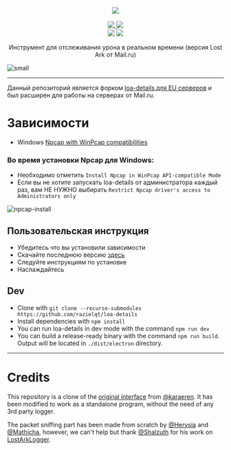 <p align="center">
  <img src="https://user-images.githubusercontent.com/29287377/170220154-a521b32b-6727-422b-bf69-01b4faaa31da.png" />

  <br />
  <br />

  <a href="https://github.com/razielqt/loa-details/releases/latest">
    <img src="https://img.shields.io/github/downloads/razielqt/loa-details/total?style=for-the-badge" />
  </a>
  <a href="">
    <img src="https://img.shields.io/discord/1088415616278474782?color=%235865F2&label=Discord&style=for-the-badge" />
  </a>

  <br />

  <img src="https://img.shields.io/github/package-json/v/razielqt/loa-details?style=flat-square" />
  <img src="https://img.shields.io/github/license/razielqt/loa-details?style=flat-square" />
</p>

<p align="center">Инструмент для отслеживания урона в реальном времени (версия Lost Ark от Mail.ru)</p>

![small](https://user-images.githubusercontent.com/29287377/173195460-cf8da1b4-abfa-4ed3-8dec-648eb1ffaf87.png)

---
Данный репозиторий является форком [loa-details для EU серверов](https://github.com/lost-ark-dev/loa-details) и был расширен для работы на серверах от Mail.ru.

# Зависимости

- Windows [Npcap with WinPcap compatibilities](https://npcap.com/#download)

### Во время установки Npcap для Windows:

- Необходимо отметить `Install Npcap in WinPcap API-compatible Mode`
- Если вы не хотите запускать loa-details от администратора каждый раз, вам НЕ НУЖНО выбирать `Restrict Npcap driver's access to Administrators only`

![npcap-install](./public/npcap.png)

## Пользовательская инструкция

- Убедитесь что вы установили зависимости
- Скачайте последнюю версию [здесь](https://github.com/razielqt/loa-details/releases/latest)
- Следуйте инструкциям по установке
- Наслаждайтесь

## Dev

- Clone with `git clone --recurse-submodules https://github.com/razielqt/loa-details`
- Install dependencies with `npm install`
- You can run loa-details in dev mode with the command `npm run dev`
- You can build a release-ready binary with the command `npm run build`. Output will be located in `./dist/electron` directory.

---

# Credits

This repository is a clone of the [original interface](https://github.com/karaeren/loa-details) from [@karaeren](https://github.com/karaeren).
It has been modified to work as a standalone program, without the need of any 3rd party logger.

The packet sniffing part has been made from scratch by [@Herysia](https://github.com/Herysia) and [@Mathicha](https://github.com/Mathicha), however, we can't help but thank [@Shalzuth](https://github.com/Shalzuth) for his work on [LostArkLogger](https://github.com/shalzuth/LostArkLogger).
